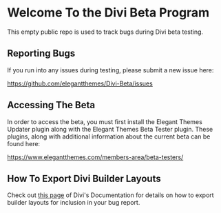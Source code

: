 # Welcome To the Divi Beta Program

This empty public repo is used to track bugs during Divi beta testing. 

## Reporting Bugs

If you run into any issues during testing, please submit a new issue here:

https://github.com/elegantthemes/Divi-Beta/issues

## Accessing The Beta

In order to access the beta, you must first install the Elegant Themes Updater plugin along with the Elegant Themes Beta Tester plugin. These plugins, along with additional information about the current beta can be found here:

https://www.elegantthemes.com/members-area/beta-testers/

## How To Export Divi Builder Layouts

Check out [this page](http://www.elegantthemes.com/gallery/divi/documentation/library-import/) of Divi's Documentation for details on how to export builder layouts for inclusion in your bug report.
